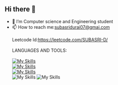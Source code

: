 ## Hi there 👋
- 🔭 I’m Computer science and Engineering student
- 📫 How to reach me:subasridurai07@gmai.com<br><br>
Leetcode Id:https://leetcode.com/SUBASRI-D/<br><br>
LANGUAGES AND TOOLS:<br><br>
[![My Skills](https://skillicons.dev/icons?i=python,c)](https://skillicons.dev)<br>
[![My Skills](https://skillicons.dev/icons?i=html,css,js)](https://skillicons.dev)<br>
[![My Skills](https://skillicons.dev/icons?i=mysql)](https://skillicons.dev)<br>
![My Skills](https://go-skill-icons.vercel.app/api/icons?i=nodejs,react)
![My Skills](https://go-skill-icons.vercel.app/api/icons?i=mongodb)



<!--
**SUBASRI-D/SUBASRI-D** is a ✨ _special_ ✨ repository because its `README.md` (this file) appears on your GitHub profile.

Here are some ideas to get you started:


-->
